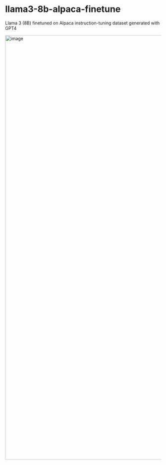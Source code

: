 # llama3-8b-alpaca-finetune
Llama 3 (8B) finetuned on Alpaca instruction-tuning dataset generated with GPT4

<img width="1364" alt="image" src="https://github.com/kevin-v96/llama3-8b-alpaca-finetune/assets/11131188/5f5ad090-5f6e-42e4-b0ba-ca0594e7fa84">

<script src="https://gist.github.com/kevin-v96/f84f2a2389bccb748bdf1b5905bf3627.js"></script>
